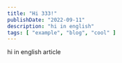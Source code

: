 ```yaml
---
title: "Hi 333!"
publishDate: "2022-09-11"
description: "hi in english"
tags: [ "example", "blog", "cool" ]
---
```


hi in english article
